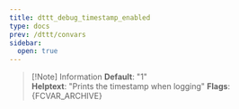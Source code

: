 ```yaml
---
title: dttt_debug_timestamp_enabled
type: docs
prev: /dttt/convars
sidebar:
  open: true
---
```


> [!Note] Information
> **Default**: "1"  
> **Helptext**: "Prints the timestamp when logging"
> **Flags**: {FCVAR_ARCHIVE}  